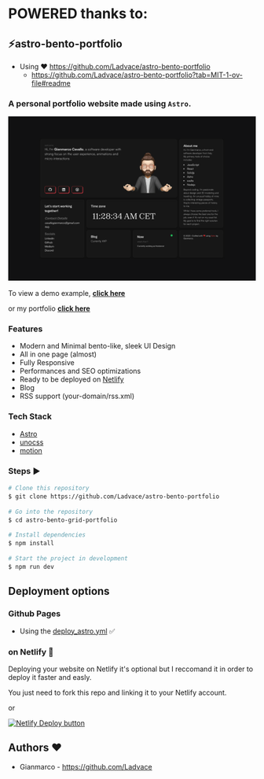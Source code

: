 # POWERED thanks to: 


## ⚡️astro-bento-portfolio

* Using ❤️ https://github.com/Ladvace/astro-bento-portfolio
    * https://github.com/Ladvace/astro-bento-portfolio?tab=MIT-1-ov-file#readme

### A personal portfolio website made using `Astro`.

![astro-bento-portfolio | Bento-like Personal Porfolio Template](public/preview.png)

To view a demo example, **[click here](https://sparkly-speculoos-0c9197.netlify.app/)**

or my portfolio **[click here](https://gianmarco.xyz/)**

### Features

- Modern and Minimal bento-like, sleek UI Design
- All in one page (almost)
- Fully Responsive
- Performances and SEO optimizations
- Ready to be deployed on [Netlify](https://www.netlify.com/)
- Blog
- RSS support (your-domain/rss.xml)

### Tech Stack

- [Astro](https://astro.build)
- [unocss](https://unocss.dev/)
- [motion](https://motion.dev/)

### Steps ▶️

```bash
# Clone this repository
$ git clone https://github.com/Ladvace/astro-bento-portfolio
```

```bash
# Go into the repository
$ cd astro-bento-grid-portfolio
```

```bash
# Install dependencies
$ npm install
```

```bash
# Start the project in development
$ npm run dev
```

## Deployment options

### Github Pages

* Using the [deploy_astro.yml](https://github.com/JAlcocerT/web3/blob/main/.github/workflows/deploy_astro.yml) ✅

### on Netlify 🚀

Deploying your website on Netlify it's optional but I reccomand it in order to deploy it faster and easly.

You just need to fork this repo and linking it to your Netlify account.

or

[![Netlify Deploy button](https://www.netlify.com/img/deploy/button.svg)](https://app.netlify.com/start/deploy?repository=https://github.com/Ladvace/astro-bento-portfolio)

## Authors ❤️

- Gianmarco - https://github.com/Ladvace